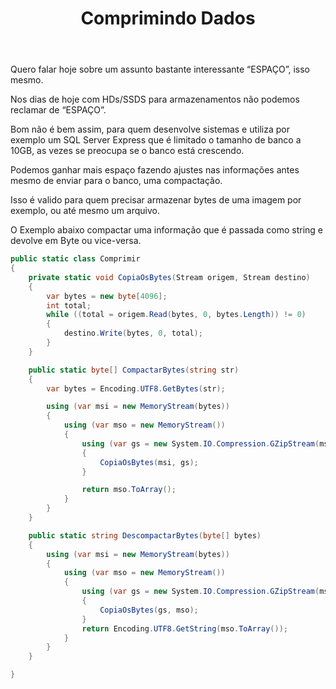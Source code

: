﻿---
title: "Comprimindo Dados"
comments: false
excerpt_separator: "Ler mais"
categories:
  - "C#"
tags:
  - "C#"
---

Quero falar hoje sobre um assunto bastante interessante “ESPAÇO”, isso mesmo.

Nos dias de hoje com HDs/SSDS para armazenamentos não podemos reclamar de “ESPAÇO”.

Bom não é bem assim, para quem desenvolve sistemas e utiliza por exemplo um SQL Server Express que é limitado o tamanho de banco a 10GB, as vezes se preocupa se o banco está crescendo.

Podemos ganhar mais espaço fazendo ajustes nas informações antes mesmo de enviar para o banco, uma compactação.

Isso é valido para quem precisar armazenar bytes de uma imagem por exemplo, ou até mesmo um arquivo.

O Exemplo abaixo compactar uma informação que é passada como string e devolve em Byte ou vice-versa.

```csharp
public static class Comprimir
{
    private static void CopiaOsBytes(Stream origem, Stream destino)
    {
        var bytes = new byte[4096];
        int total;
        while ((total = origem.Read(bytes, 0, bytes.Length)) != 0)
        {
            destino.Write(bytes, 0, total);
        }
    }

    public static byte[] CompactarBytes(string str)
    {
        var bytes = Encoding.UTF8.GetBytes(str);

        using (var msi = new MemoryStream(bytes))
        {
            using (var mso = new MemoryStream())
            {
                using (var gs = new System.IO.Compression.GZipStream(mso, System.IO.Compression.CompressionMode.Compress))
                {
                    CopiaOsBytes(msi, gs);
                }

                return mso.ToArray();
            }
        }
    }

    public static string DescompactarBytes(byte[] bytes)
    {
        using (var msi = new MemoryStream(bytes))
        {
            using (var mso = new MemoryStream())
            {
                using (var gs = new System.IO.Compression.GZipStream(msi, System.IO.Compression.CompressionMode.Decompress))
                {
                    CopiaOsBytes(gs, mso);
                }
                return Encoding.UTF8.GetString(mso.ToArray());
            }
        }
    }

}

```
